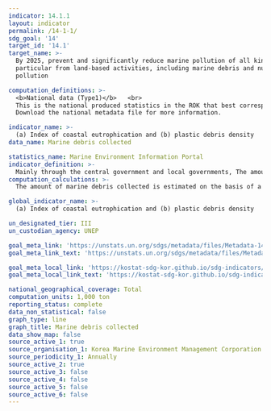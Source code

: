 ```yaml
---
indicator: 14.1.1
layout: indicator
permalink: /14-1-1/
sdg_goal: '14'
target_id: '14.1'
target_name: >-
  By 2025, prevent and significantly reduce marine pollution of all kinds, in
  particular from land-based activities, including marine debris and nutrient
  pollution

computation_definitions: >-
  <b>National data (Type1)</b>   <br>
  This is the national produced statistics in the ROK that best corresponds to the definition of UN SDGs indicators. <br>
  Download the national metadata file for more information.

indicator_name: >-
  (a) Index of coastal eutrophication and (b) plastic debris density
data_name: Marine debris collected

statistics_name: Marine Environment Information Portal
indicator_definition: >-
  Mainly through the central government and local governments, The amount of marine debris collected is measured based on the results of various collection projects, and is largely classifided as coastal debris, floating debris and deposited debris
computation_calculations: >-
  The amount of marine debris collected is estimated on the basis of a variety of marine debris collection projects of the central and local governments

global_indicator_name: >-
  (a) Index of coastal eutrophication and (b) plastic debris density

un_designated_tier: III
un_custodian_agency: UNEP

goal_meta_link: 'https://unstats.un.org/sdgs/metadata/files/Metadata-14-01-01.pdf'
goal_meta_link_text: 'https://unstats.un.org/sdgs/metadata/files/Metadata-14-01-01.pdf'

goal_meta_local_link: 'https://kostat-sdg-kor.github.io/sdg-indicators/public/data/Metadata-14-01-01_ENG.pdf'
goal_meta_local_link_text: 'https://kostat-sdg-kor.github.io/sdg-indicators/public/data/Metadata-14-01-01_ENG.pdf'

national_geographical_coverage: Total
computation_units: 1,000 ton
reporting_status: complete
data_non_statistical: false
graph_type: line
graph_title: Marine debris collected
data_show_map: false
source_active_1: true
source_organisation_1: Korea Marine Environment Management Corporation
source_periodicity_1: Annually
source_active_2: true
source_active_3: false
source_active_4: false
source_active_5: false
source_active_6: false
---
```

